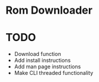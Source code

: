 # Rom Downloader

# TODO
* Download function
* Add install instructions
* Add man page instructions
* Make CLI threaded functionality

